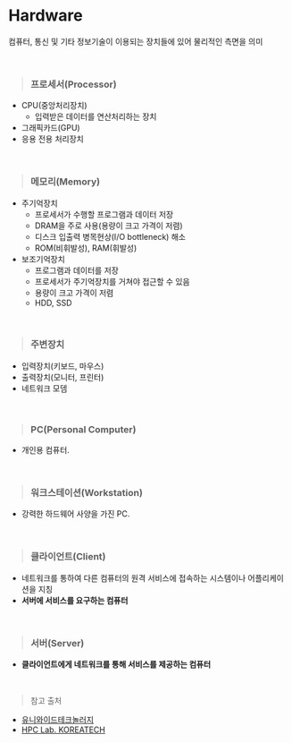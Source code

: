 # Hardware
컴퓨터, 통신 및 기타 정보기술이 이용되는 장치들에 있어 물리적인 측면을 의미

<br>

> ### 프로세서(Processor)
- CPU(중앙처리장치)  
    - 입력받은 데이터를 연산처리하는 장치
- 그래픽카드(GPU)
- 응용 전용 처리장치

<br>

> ### 메모리(Memory)
- 주기억장치  
    - 프로세서가 수행할 프로그램과 데이터 저장
    - DRAM을 주로 사용(용량이 크고 가격이 저렴)
    - 디스크 입출력 병목현상(I/O bottleneck) 해소
    - ROM(비휘발성), RAM(휘발성)
- 보조기억장치  
    - 프로그램과 데이터를 저장
    - 프로세서가 주기억장치를 거쳐야 접근할 수 있음
    - 용량이 크고 가격이 저렴
    - HDD, SSD

<br>

> ### 주변장치
- 입력장치(키보드, 마우스)
- 출력장치(모니터, 프린터)
- 네트워크 모뎀

<br>

> ### PC(Personal Computer)
- 개인용 컴퓨터.

<br>

> ### 워크스테이션(Workstation)
- 강력한 하드웨어 사양을 가진 PC.

<br>

> ### 클라이언트(Client)
- 네트워크를 통하여 다른 컴퓨터의 원격 서비스에 접속하는 시스템이나 어플리케이션을 지칭
- **서버에 서비스를 요구하는 컴퓨터**

<br>

> ### 서버(Server)
- **클라이언트에게 네트워크를 통해 서비스를 제공하는 컴퓨터**

<br>

> 참고 출처
- [유니와이드테크놀러지](https://www.youtube.com/watch?v=NG875LsojE4)
- [HPC Lab. KOREATECH](https://www.youtube.com/watch?v=EdTtGv9w2sA&list=PLBrGAFAIyf5rby7QylRc6JxU5lzQ9c4tN&index=1)